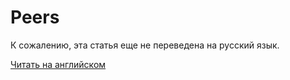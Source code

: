 # Peers

К сожалению, эта статья еще не переведена на русский язык.

[Читать на английском](/en/waves-node/node-api/peers)
